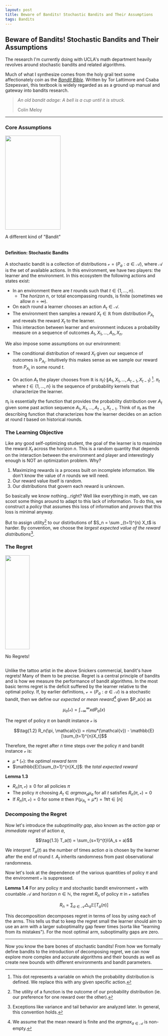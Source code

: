```yaml
---
layout: post
title: Beware of Bandits! Stochastic Bandits and Their Assumptions 
tags: Bandits
---
```

## Beware of Bandits! Stochastic Bandits and Their Assumptions 

The research I'm currently doing with UCLA's math department heavily revolves around stochastic bandits and related algorithms.

Much of what I synthesize comes from the holy grail text some affectionately coin as the [*Bandit Bible*](https://banditalgs.com). Written by Tor Lattimore and Csaba Szepesvari, this textbook is widely regarded as as a ground up manual and gateway into bandits research.  

> *An old bandit adage: A bell is a cup until it is struck.*
> 
> Colin Meloy

---

### Core Assumptions

  <div style="display: flex; justify-content: space-between;">
  <div style="text-align: center;">
    <img src="{{ '/assets/post_assets/bandit.JPG' | relative_url }}" style="width: 100%; height: 300px; object-fit: cover;">
    <p>A different kind of "Bandit"</p>
  </div>
</div>

#### Definition: Stochastic Bandits 
A stochastic bandit is a collection of distributions $\mathcal{v} = (P_a:a \in \mathcal{A})$, where $\mathcal{A}$ is the set of available actions. In this environment, we have two players: the learner and the environment. In this ecosystem the following actions and states exist: 

* In an environment there are $t$ rounds such that $t \in \{ 1, \dots, n \}$.
    - The *horizon* n, or total encompassing rounds, is finite (sometimes we allow $n=\infty$). 
* On each round a learner chooses an action $A_t \in \mathcal{A}$.
* The environment then samples a reward $X_t \in \mathbb{R}$ from distribution $P_{A_t}$ and reveals the reward $X_t$ to the learner.
* This interaction between learner and environment induces a probability measure on a sequence of outcomes $A_1, X_1, \dots, A_n, X_n$.

We also impose some assumptions on our environment: 
* The conditional distribution of reward $X_t$ given our sequence of outcomes is $P_{A_t}$. Intuitively this makes sense as we sample our reward from $P_{A_t}$ in some round $t$.
  
* On action $A_t$ the player chooses from $\mathbb{R}$ is $\pi_t ( \cdot \| A_1, X_1, \dots, A_{t-1}, X_{t-1})$ [^1]. $\pi_t$ where $t \in \{ 1, \dots, n \}$ is the sequence of probability kernels that characterize the learner.

$\pi_t$ is essentially the function that provides the probability distribution over $A_t$ given some past action sequence $A_1, X_1, \dots, A_{t-1}, X_{t-1}$. Think of $\pi_t$ as the describing function that characterizes how the learner decides on an action at round $t$ based on historical rounds. 



### The Learning Objective

Like any good self-optimizing student, the goal of the learner is to maximize the reward $X_t$ across the horizon $n$. This is a random quantity that depends on the interaction between the environment and player and interestingly enough is NOT an optimization problem. Why?

1.  Maximizing rewards is a process built on incomplete information. We don't know the value of $n$ rounds we will need.
2. Our reward value itself is random.
3. Our distributions that govern each reward is unknown.

So basically we know nothing...right? Well like everything in math, we can scoot some things around to adapt to this lack of information. To do this, we construct a *policy* that assumes this loss of information and *proves* that this loss is minimal anyway. 

But to assign utility[^2] to our distirbutions of $S_n = \sum _{t=1}^{n} X_t$ is harder. By convention, we choose the *largest expected value of the reward distributions*[^3]. 



### The Regret

<div style="display: flex; justify-content: space-between;">
  <div style="text-align: center;">
    <img src="{{ '/assets/post_assets/no_regrets.jpg' | relative_url }}" style="width: 100%; height: 300px; object-fit: cover;">
    <p>No Regrets!</p>
  </div>
</div>



Unlike the tattoo artist in the above Snickers commercial, bandit's have regrets! Many of them to be precise. Regret is a central principle of bandits and is how we measure the performance of bandit algorithms. In the most basic terms regret is the deficit suffered by the learner relative to the optimal policy. If, by earlier definitions, $\mathcal{v} = (P_a: a \in \mathcal{A})$ is a stochastic bandit, then we define our *expected or mean reward*[^4] given $P_a(x) as

$$\tag{1.1}
\mu_a(\mathcal{v}) = \int_{-\infty}^{\infty}xdP_a(x)$$

The regret of policy $\pi$ on bandit instance $\mathcal{v}$ is 

$$\tag{1.2}
R_n(\pi, \mathcal{v}) = n\mu*(\mathcal{v}) - \mathbb{E}[\sum_{t=1}^{n}X_t]$$

Therefore, the regret after $n$ time steps over the policy $\pi$ and bandit instance $\mathcal{v}$ is:
* $\mu*(\mathcal{v})$: the *optimal reward term*
* $\mathbb{E}[\sum_{t=1}^{n}X_t]$: the *total expected reward*

**Lemma 1.3**
* $R_n(\pi, \mathcal{v}) \geq 0$ for all policies $\pi$
* The policy $\pi$ choosing $A_t \in argmax_a\mu_a$ for all $t$ satisfies $R_n(\pi, \mathcal{v}) = 0$
* If $R_n(\pi, \mathcal{v}) = 0$ for some $\pi$ then $\mathbb{P}(\mu_{A_t} = \mu*) = 1 \forall t \in [n]$



### Decomposing the Regret

Now let's introduce the *suboptimality gap*, also known as the *action gap* or *immediate regret* of action $a$, 

$$\tag{1.3}
T_a(t) = \sum_{s=1}^{t}I(A_s = a)$$

We interpret $T_a(t)$ as the number of times action $a$ is chosen by the learner after the end of round $t$. $A_t$ inherits randomness from past observational randomness. 

Now let's look at the dependence of the various quantities of policy $\pi$ and the environment $\mathcal{v}$ is suppressed.  

**Lemma 1.4**
For any policy $\pi$ and stochastic bandit environment $\mathcal{v}$ with countable $\mathcal{A}$ and horizon $n \in \mathbb{N}$, the regret $R_n$ of policy $\pi$ in $\mathcal{v}$ satisfies

$$\tag{1.4}
R_n= \sum_{a \in \mathcal{A}} \triangle _a \mathbb{E}{[}T_a(n){]}$$

This decomposition decomposes regret in terms of loss by using each of the arms. This tells us that to keep the regret small the learner should aim to use an arm with a larger suboptimality gap fewer times (sorta like "learning from its mistakes"). For the most optimal arm, suboptimality gaps are zero. 

---
Now you know the bare bones of stochastic bandits! From how we formally define bandits to the introduction of decomposing regret, we can now explore more complex and accurate algorithms and their bounds as well as create new bounds with different environments and bandit parameters.

[^1]: This dot represents a variable on which the probability distribution is defined. We replace this with any given specific action. 
[^2]: The utility of a function is the outcome of our probability distribution (ie. our preference for one reward over the other).
[^3]: Exceptions like variance and tail behavior are analyzed later. In general, this convention holds. 
[^4]: We assume that the mean reward is finite and the $argmax_{a \in \mathcal{A}}$ is non-empty.

